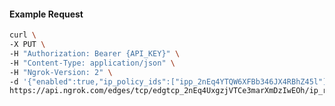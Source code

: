 <!-- Code generated for API Clients. DO NOT EDIT. -->

#### Example Request

```bash
curl \
-X PUT \
-H "Authorization: Bearer {API_KEY}" \
-H "Content-Type: application/json" \
-H "Ngrok-Version: 2" \
-d '{"enabled":true,"ip_policy_ids":["ipp_2nEq4YTQW6XFBb346JX4RBhZ45l"]}' \
https://api.ngrok.com/edges/tcp/edgtcp_2nEq4UxgzjVTCe3marXmDzIwEOh/ip_restriction
```
